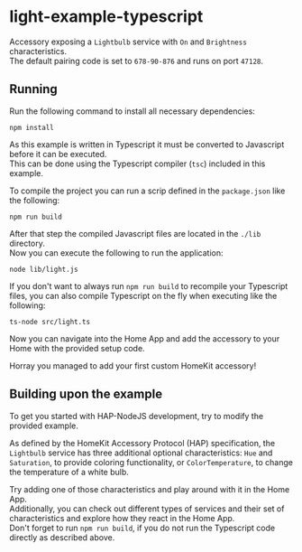 # light-example-typescript

Accessory exposing a `Lightbulb` service with `On` and `Brightness` characteristics.  
The default pairing code is set to `678-90-876` and runs on port `47128`.

## Running

Run the following command to install all necessary dependencies:

```
npm install
```

As this example is written in Typescript it must be converted to Javascript before it can be executed.  
This can be done using the Typescript compiler (`tsc`) included in this example.

To compile the project you can run a scrip defined in the `package.json` like the following:

```
npm run build
```

After that step the compiled Javascript files are located in the `./lib` directory.  
Now you can execute the following to run the application:

```
node lib/light.js
```

If you don't want to always run `npm run build` to recompile your Typescript files, you can also
compile Typescript on the fly when executing like the following:

```
ts-node src/light.ts
```

Now you can navigate into the Home App and add the accessory to your Home with the provided setup code.

Horray you managed to add your first custom HomeKit accessory!

## Building upon the example

To get you started with HAP-NodeJS development, try to modify the provided example.

As defined by the HomeKit Accessory Protocol (HAP) specification, the `Lightbulb` service has three
additional optional characteristics: `Hue` and `Saturation`, to provide coloring functionality, or
`ColorTemperature`, to change the temperature of a white bulb.

Try adding one of those characteristics and play around with it in the Home App.  
Additionally, you can check out different types of services and their set of characteristics and
explore how they react in the Home App.  
Don't forget to run `npm run build`, if you do not run the Typescript code directly as described above.
